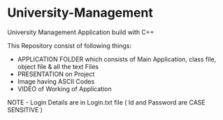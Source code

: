 # University-Management
University Management Application build with C++

This Repository consist of following things:

-   APPLICATION FOLDER which consists of Main Application, class file, object file & all the text Files
-   PRESENTATION on Project
-   Image having ASCII Codes
-   VIDEO of Working of Application

NOTE - Login Details are in Login.txt file ( Id and Password are CASE SENSITIVE )
